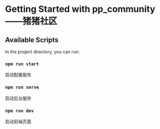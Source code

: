 # Getting Started with pp_community——猪猪社区


## Available Scripts

In the project directory, you can run:

### `npm run start`

启动配置服务

### `npm run serve`

启动后台服务

### `npm run dev`

启动前端页面
